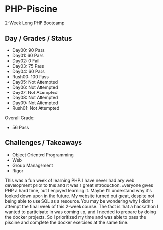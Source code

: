 # PHP-Piscine
2-Week Long PHP Bootcamp

## Day / Grades / Status
- Day00:  90  Pass
- Day01:  60  Pass
- Day02:  0   Fail
- Day03:  75  Pass
- Day04:  60  Pass
- Rush00: 100 Pass
- Day05:  Not Attempted
- Day06:  Not Attempted
- Day07:  Not Attempted
- Day08:  Not Attempted
- Day09:  Not Attempted
- Rush01: Not Attempted

Overall Grade:
- 56 Pass

## Challenges / Takeaways
- Object Oriented Programming
- Web
- Group Management
- Rigor

This was a fun week of learning PHP. I have never had any web development prior to this and it was a great introduction. Everyone gives PHP a hard time, but I enjoyed learning it. Maybe I'll understand why it's looked down upon in the future. My website turned out great, despite not being able to use SQL as a resource. You may be wondering why I didn't attempt the final week of this 2-week course. The fact is that a hackathon I wanted to participate in was coming up, and I needed to prepare by doing the docker projects. So I prioritized my time and was able to pass the piscine and complete the docker exercises at the same time.
